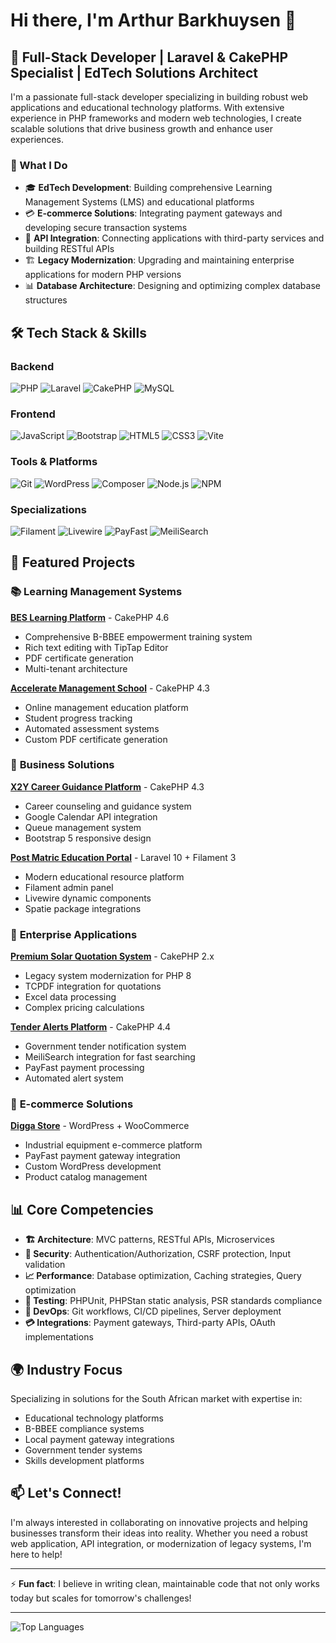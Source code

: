 # Hi there, I'm Arthur Barkhuysen 👋

## 🚀 Full-Stack Developer | Laravel & CakePHP Specialist | EdTech Solutions Architect

I'm a passionate full-stack developer specializing in building robust web applications and educational technology platforms. With extensive experience in PHP frameworks and modern web technologies, I create scalable solutions that drive business growth and enhance user experiences.

### 💼 What I Do

- 🎓 **EdTech Development**: Building comprehensive Learning Management Systems (LMS) and educational platforms
- 💳 **E-commerce Solutions**: Integrating payment gateways and developing secure transaction systems
- 🔧 **API Integration**: Connecting applications with third-party services and building RESTful APIs
- 🏗️ **Legacy Modernization**: Upgrading and maintaining enterprise applications for modern PHP versions
- 📊 **Database Architecture**: Designing and optimizing complex database structures

## 🛠️ Tech Stack & Skills

### Backend
![PHP](https://img.shields.io/badge/PHP-777BB4?style=for-the-badge&logo=php&logoColor=white)
![Laravel](https://img.shields.io/badge/Laravel-FF2D20?style=for-the-badge&logo=laravel&logoColor=white)
![CakePHP](https://img.shields.io/badge/CakePHP-D33C43?style=for-the-badge&logo=cakephp&logoColor=white)
![MySQL](https://img.shields.io/badge/MySQL-4479A1?style=for-the-badge&logo=mysql&logoColor=white)

### Frontend
![JavaScript](https://img.shields.io/badge/JavaScript-F7DF1E?style=for-the-badge&logo=javascript&logoColor=black)
![Bootstrap](https://img.shields.io/badge/Bootstrap-563D7C?style=for-the-badge&logo=bootstrap&logoColor=white)
![HTML5](https://img.shields.io/badge/HTML5-E34F26?style=for-the-badge&logo=html5&logoColor=white)
![CSS3](https://img.shields.io/badge/CSS3-1572B6?style=for-the-badge&logo=css3&logoColor=white)
![Vite](https://img.shields.io/badge/Vite-646CFF?style=for-the-badge&logo=vite&logoColor=white)

### Tools & Platforms
![Git](https://img.shields.io/badge/Git-F05032?style=for-the-badge&logo=git&logoColor=white)
![WordPress](https://img.shields.io/badge/WordPress-21759B?style=for-the-badge&logo=wordpress&logoColor=white)
![Composer](https://img.shields.io/badge/Composer-885630?style=for-the-badge&logo=composer&logoColor=white)
![Node.js](https://img.shields.io/badge/Node.js-339933?style=for-the-badge&logo=nodedotjs&logoColor=white)
![NPM](https://img.shields.io/badge/npm-CB3837?style=for-the-badge&logo=npm&logoColor=white)

### Specializations
![Filament](https://img.shields.io/badge/Filament-FDAE4B?style=for-the-badge&logo=laravel&logoColor=black)
![Livewire](https://img.shields.io/badge/Livewire-FB70A9?style=for-the-badge&logo=laravel&logoColor=white)
![PayFast](https://img.shields.io/badge/PayFast-00A859?style=for-the-badge&logo=paypal&logoColor=white)
![MeiliSearch](https://img.shields.io/badge/MeiliSearch-5468FF?style=for-the-badge&logo=algolia&logoColor=white)

## 🎯 Featured Projects

### 📚 **Learning Management Systems**
**[BES Learning Platform](https://learn.beeempowermentservices.co.za/)** - CakePHP 4.6
- Comprehensive B-BBEE empowerment training system
- Rich text editing with TipTap Editor
- PDF certificate generation
- Multi-tenant architecture

**[Accelerate Management School](http://learn.acceleratemanagementschool.co.za)** - CakePHP 4.3
- Online management education platform
- Student progress tracking
- Automated assessment systems
- Custom PDF certificate generation

### 💼 **Business Solutions**
**[X2Y Career Guidance Platform](https://app.x2ycareerguidance.co.za)** - CakePHP 4.3
- Career counseling and guidance system
- Google Calendar API integration
- Queue management system
- Bootstrap 5 responsive design

**[Post Matric Education Portal](https://postmatric.co.za)** - Laravel 10 + Filament 3
- Modern educational resource platform
- Filament admin panel
- Livewire dynamic components
- Spatie package integrations

### 🔧 **Enterprise Applications**
**[Premium Solar Quotation System](https://premiumsolar.co.za)** - CakePHP 2.x
- Legacy system modernization for PHP 8
- TCPDF integration for quotations
- Excel data processing
- Complex pricing calculations

**[Tender Alerts Platform](https://tenderalerts.co.za)** - CakePHP 4.4
- Government tender notification system
- MeiliSearch integration for fast searching
- PayFast payment processing
- Automated alert system

### 🛒 **E-commerce Solutions**
**[Digga Store](https://digga.co.za/shop)** - WordPress + WooCommerce
- Industrial equipment e-commerce platform
- PayFast payment gateway integration
- Custom WordPress development
- Product catalog management

## 📊 Core Competencies

- **🏗️ Architecture**: MVC patterns, RESTful APIs, Microservices
- **🔐 Security**: Authentication/Authorization, CSRF protection, Input validation
- **📈 Performance**: Database optimization, Caching strategies, Query optimization
- **🧪 Testing**: PHPUnit, PHPStan static analysis, PSR standards compliance
- **🚀 DevOps**: Git workflows, CI/CD pipelines, Server deployment
- **💳 Integrations**: Payment gateways, Third-party APIs, OAuth implementations

## 🌍 Industry Focus

Specializing in solutions for the South African market with expertise in:
- Educational technology platforms
- B-BBEE compliance systems
- Local payment gateway integrations
- Government tender systems
- Skills development platforms

## 📫 Let's Connect!

I'm always interested in collaborating on innovative projects and helping businesses transform their ideas into reality. Whether you need a robust web application, API integration, or modernization of legacy systems, I'm here to help!

---

⚡ **Fun fact**: I believe in writing clean, maintainable code that not only works today but scales for tomorrow's challenges!

---

![Top Languages](https://github-readme-stats.vercel.app/api/top-langs/?username=abarkhuysen&layout=compact&theme=default)

